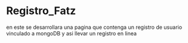 # Registro_Fatz
en este se desarrollara una pagina que contenga un registro de usuario vinculado a mongoDB y asi llevar un registro en linea
